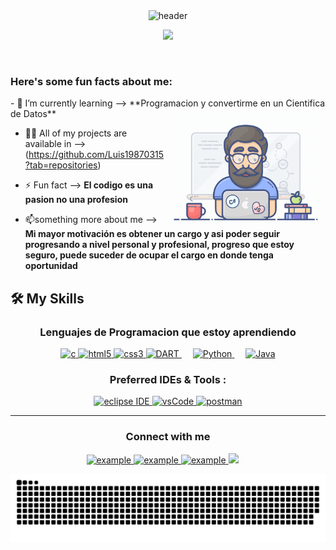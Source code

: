 <div align="center" width="100">
  <img src="https://capsule-render.vercel.app/api?color=0:1408d0,50:0860d0,100:08c4d0&height=250&section=header&text=Hola%20yo%20soy%20Luis%20Santiago%20Aguilar%20Ulloa%20(Luis19870315)&fontSize=30&type=waving&fontColor=fefefe&&animation=fadeIn"
  alt="header"/>

<p align="center">
  <a href="https://github.com/DenverCoder1/readme-typing-svg"><img src="https://readme-typing-svg.herokuapp.com?font=Time+New+Roman&color=cyan&size=25&center=true&vCenter=true&width=600&height=100&lines=Bienvenido+a+mi+perfil;Soy+aspirante+a+cientifico+de+Datos;Computer+Science+Student;Tengo+experiencia+en+atencion+a+clientes;I+have+experience+in+customer+service;Soy+ademas+abogado+profesional;I+am+also+a+professional+lawyer;Me+encanta+aprender+cosas+nuevas;Love+to+learn+new+stuffs;Me+gustaria+conocerte...&hearts;++;I+would+like+to+meet+you...&hearts;++"></a>
</p>


</div>

<br>
<h3> Here's some fun facts about me: </h3>
- 🌱 I’m currently learning --> **Programacion y convertirme en un Cientifica de Datos** <img align="right" style="width:16rem; height:auto" src="https://raw.githubusercontent.com/Elanza-48/Elanza-48/41a4790484e268102dfdab2b7c59d440d3ffafab/resources/img/geek.gif"/>

- 👨‍💻 All of my projects are available in --> (https://github.com/Luis19870315?tab=repositories)

- ⚡ Fun fact --> **El codigo es una pasion no una profesion**

- 📫something more about me --> **Mi mayor motivación es obtener un cargo y asi poder seguir progresando a nivel personal y profesional, progreso que estoy seguro, puede suceder de ocupar el cargo en donde tenga oportunidad**

<!--
**Luis19870315/Luis19870315** is a ✨ _special_ ✨ repository because its `README.md` (this file) appears on your GitHub profile. -->

## 🛠️ My Skills

<h3 align="center">Lenguajes de Programacion que estoy aprendiendo</h3>
<p align="center">
  <a href="https://www.cprogramming.com/" target="_blank"> 
    <img src="https://img.shields.io/badge/C%20programming-A8B9CC.svg?style=for-the-badge&logo=c&logoColor=red"
      alt="c"/>
  </a>
  <a href="https://www.w3.org/html/" target="_blank"> 
    <img src="https://img.shields.io/badge/html-E34F26.svg?style=for-the-badge&logo=html5&logoColor=white"
      alt="html5"/> 
  </a>
  <a href="https://www.w3schools.com/css/" target="_blank">
    <img src="https://img.shields.io/badge/css-1572B6.svg?style=for-the-badge&logo=css3&logoColor=white"
      alt="css3"/>
    </a>
  <a href="https://dart.dev/">
    <img alt="DART" src="https://img.shields.io/badge/Dart-0175C2?style=for-the-badge&logo=dart&logoColor=white"/>
  </a>
&emsp;
<a href="https://python.org/">
    <img alt="Python" src="https://img.shields.io/badge/Python-FFD43B?style=for-the-badge&logo=python&logoColor=darkgreen"/>
  </a>
  &emsp;
<a href="https://www.java.com/en/">
    <img alt="Java" src="https://img.shields.io/badge/Java-ED8B00?style=for-the-badge&logo=java&logoColor=white"/>
  </a>


</p>
</p>



<h3 align="center">Preferred IDEs  & Tools :</h3>
<p align="center"> 
  <a href="https://eclipse.org" target="_blank">
    <img src="https://img.shields.io/badge/eclipse-2C2255.svg?style=for-the-badge&logo=eclipse&logoColor=white" alt="eclipse IDE"/> 
  </a>
  <a href="https://code.visualstudio.com/" target="_blank">
    <img src="https://img.shields.io/badge/vscode-007ACC.svg?style=for-the-badge&logo=visualstudiocode&logoColor=white" alt="vsCode"/> 
  </a>
  <a href="https://postman.com" target="_blank"> 
    <img src="https://img.shields.io/badge/postman-FF6C37.svg?style=for-the-badge&logo=postman&logoColor=white" alt="postman"/>
  </a>
</p>

----

<h3 align="center">Connect with me</h3>

<div style="margin-top:10px" align="center">
  <div>
  <div>
    <a  href="https://www.linkedin.com/in/luis-santiago-aguilar-ulloa-46806326a/" target="_blank">
      <img src="https://img.shields.io/badge/Linked%20In-0A66C2.svg?style=for-the-badge&logo=linkedin&logoColor=red" alt="example"/>
    </a>
    <a href="https://www.instagram.com/luissantiago.aguilar.ulloa/" target="_blank">
      <img src="https://img.shields.io/badge/Instagram-1DA1F2.svg?style=for-the-badge&logo=instagram&logoColor=blue" alt="example"/>
    </a>
     <a href="https://www.facebook.com/luissantiago.aguilar.ulloa/" target="_blank">
      <img src="https://img.shields.io/badge/Facebook-1DA1F2.svg?style=for-the-badge&logo=faceebook&logoColor=white" alt="example"/>
    </a>
    <a target="_blank" href="mailto:aguilarulloaluis@gmail.com"
><img src="https://img.shields.io/badge/-Gmail-D14836?style=for-the-badge&logo=Gmail&logoColor=white"></img></a>
&emsp;
  </div>
</div>

<p align="center">
  <img  src="https://raw.githubusercontent.com/Elanza-48/Elanza-48/main/resources/img/github-contribution-grid-snake.svg"
    alt="example" />
</p>


